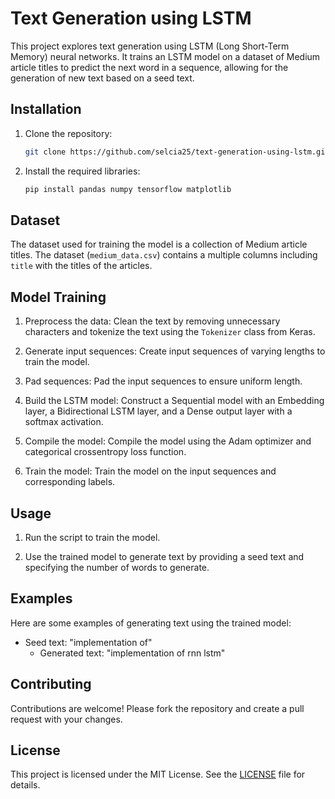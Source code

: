 # Text Generation using LSTM

This project explores text generation using LSTM (Long Short-Term Memory) neural networks. It trains an LSTM model on a dataset of Medium article titles to predict the next word in a sequence, allowing for the generation of new text based on a seed text.

## Installation

1. Clone the repository:
   ```sh
   git clone https://github.com/selcia25/text-generation-using-lstm.git
   ```

2. Install the required libraries:
   ```sh
   pip install pandas numpy tensorflow matplotlib
   ```

## Dataset

The dataset used for training the model is a collection of Medium article titles. The dataset (`medium_data.csv`) contains a multiple columns including `title` with the titles of the articles.

## Model Training

1. Preprocess the data: Clean the text by removing unnecessary characters and tokenize the text using the `Tokenizer` class from Keras.

2. Generate input sequences: Create input sequences of varying lengths to train the model.

3. Pad sequences: Pad the input sequences to ensure uniform length.

4. Build the LSTM model: Construct a Sequential model with an Embedding layer, a Bidirectional LSTM layer, and a Dense output layer with a softmax activation.

5. Compile the model: Compile the model using the Adam optimizer and categorical crossentropy loss function.

6. Train the model: Train the model on the input sequences and corresponding labels.

## Usage

1. Run the script to train the model.

2. Use the trained model to generate text by providing a seed text and specifying the number of words to generate.

## Examples

Here are some examples of generating text using the trained model:

- Seed text: "implementation of"
  - Generated text: "implementation of rnn lstm"

## Contributing

Contributions are welcome! Please fork the repository and create a pull request with your changes.

## License

This project is licensed under the MIT License. See the [LICENSE](LICENSE) file for details.
